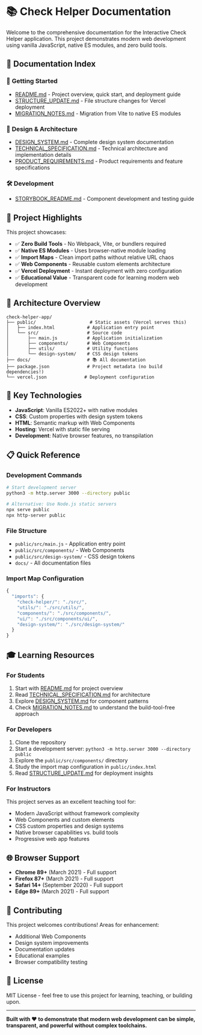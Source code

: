 # 📚 Check Helper Documentation

Welcome to the comprehensive documentation for the Interactive Check Helper application. This project demonstrates modern web development using vanilla JavaScript, native ES modules, and zero build tools.

## 📖 Documentation Index

### 🚀 **Getting Started**

- [README.md](../README.md) - Project overview, quick start, and deployment guide
- [STRUCTURE_UPDATE.md](STRUCTURE_UPDATE.md) - File structure changes for Vercel deployment
- [MIGRATION_NOTES.md](MIGRATION_NOTES.md) - Migration from Vite to native ES modules

### 🎨 **Design & Architecture**

- [DESIGN_SYSTEM.md](DESIGN_SYSTEM.md) - Complete design system documentation
- [TECHNICAL_SPECIFICATION.md](TECHNICAL_SPECIFICATION.md) - Technical architecture and implementation details
- [PRODUCT_REQUIREMENTS.md](PRODUCT_REQUIREMENTS.md) - Product requirements and feature specifications

### 🛠️ **Development**

- [STORYBOOK_README.md](STORYBOOK_README.md) - Component development and testing guide

## 🌟 **Project Highlights**

This project showcases:

- ✅ **Zero Build Tools** - No Webpack, Vite, or bundlers required
- ✅ **Native ES Modules** - Uses browser-native module loading
- ✅ **Import Maps** - Clean import paths without relative URL chaos
- ✅ **Web Components** - Reusable custom elements architecture
- ✅ **Vercel Deployment** - Instant deployment with zero configuration
- ✅ **Educational Value** - Transparent code for learning modern web development

## 🎯 **Architecture Overview**

```
check-helper-app/
├── public/                    # Static assets (Vercel serves this)
│   ├── index.html            # Application entry point
│   └── src/                  # Source code
│       ├── main.js           # Application initialization
│       ├── components/       # Web Components
│       ├── utils/            # Utility functions
│       └── design-system/    # CSS design tokens
├── docs/                     # 📚 All documentation
├── package.json              # Project metadata (no build dependencies!)
└── vercel.json              # Deployment configuration
```

## 🔧 **Key Technologies**

- **JavaScript**: Vanilla ES2022+ with native modules
- **CSS**: Custom properties with design system tokens
- **HTML**: Semantic markup with Web Components
- **Hosting**: Vercel with static file serving
- **Development**: Native browser features, no transpilation

## 📋 **Quick Reference**

### **Development Commands**

```bash
# Start development server
python3 -m http.server 3000 --directory public

# Alternative: Use Node.js static servers
npx serve public
npx http-server public
```

### **File Structure**

- `public/src/main.js` - Application entry point
- `public/src/components/` - Web Components
- `public/src/design-system/` - CSS design tokens
- `docs/` - All documentation files

### **Import Map Configuration**

```javascript
{
  "imports": {
    "check-helper/": "./src/",
    "utils/": "./src/utils/",
    "components/": "./src/components/",
    "ui/": "./src/components/ui/",
    "design-system/": "./src/design-system/"
  }
}
```

## 🎓 **Learning Resources**

### **For Students**

1. Start with [README.md](../README.md) for project overview
2. Read [TECHNICAL_SPECIFICATION.md](TECHNICAL_SPECIFICATION.md) for architecture
3. Explore [DESIGN_SYSTEM.md](DESIGN_SYSTEM.md) for component patterns
4. Check [MIGRATION_NOTES.md](MIGRATION_NOTES.md) to understand the build-tool-free approach

### **For Developers**

1. Clone the repository
2. Start a development server: `python3 -m http.server 3000 --directory public`
3. Explore the `public/src/components/` directory
4. Study the import map configuration in `public/index.html`
5. Read [STRUCTURE_UPDATE.md](STRUCTURE_UPDATE.md) for deployment insights

### **For Instructors**

This project serves as an excellent teaching tool for:

- Modern JavaScript without framework complexity
- Web Components and custom elements
- CSS custom properties and design systems
- Native browser capabilities vs. build tools
- Progressive web app features

## 🌐 **Browser Support**

- **Chrome 89+** (March 2021) - Full support
- **Firefox 87+** (March 2021) - Full support
- **Safari 14+** (September 2020) - Full support
- **Edge 89+** (March 2021) - Full support

## 🤝 **Contributing**

This project welcomes contributions! Areas for enhancement:

- Additional Web Components
- Design system improvements
- Documentation updates
- Educational examples
- Browser compatibility testing

## 📜 **License**

MIT License - feel free to use this project for learning, teaching, or building upon.

---

**Built with ❤️ to demonstrate that modern web development can be simple, transparent, and powerful without complex toolchains.**
